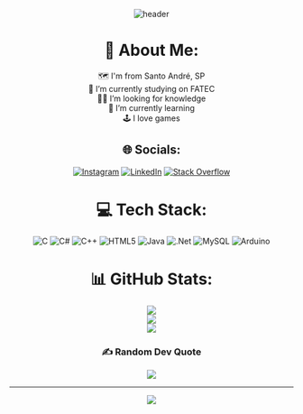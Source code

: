 <div align="center">

![header](https://capsule-render.vercel.app/api?type=waving&color=&color=0:3282b8,100:324752&height=300&section=header&text=capsule%20render&fontSize=90)
  
  # 💫 About Me:
🗺️ I'm from Santo André, SP<br>🏫 I’m currently studying on FATEC<br>👨‍💻 I’m looking for knowledge<br>🌱 I’m currently learning<br>🕹️ I love games


## 🌐 Socials:
[![Instagram](https://img.shields.io/badge/Instagram-%23E4405F.svg?logo=Instagram&logoColor=white)](https://instagram.com/gabriel.hfp) [![LinkedIn](https://img.shields.io/badge/LinkedIn-%230077B5.svg?logo=linkedin&logoColor=white)](https://linkedin.com/in/gabriel-pimentel-12bb83190) [![Stack Overflow](https://img.shields.io/badge/-Stackoverflow-FE7A16?logo=stack-overflow&logoColor=white)](https://stackoverflow.com/users/20707843) 

# 💻 Tech Stack:
![C](https://img.shields.io/badge/c-%2300599C.svg?style=flat&logo=c&logoColor=white) ![C#](https://img.shields.io/badge/c%23-%23239120.svg?style=flat&logo=c-sharp&logoColor=white) ![C++](https://img.shields.io/badge/c++-%2300599C.svg?style=flat&logo=c%2B%2B&logoColor=white) ![HTML5](https://img.shields.io/badge/html5-%23E34F26.svg?style=flat&logo=html5&logoColor=white) ![Java](https://img.shields.io/badge/java-%23ED8B00.svg?style=flat&logo=java&logoColor=white) ![.Net](https://img.shields.io/badge/.NET-5C2D91?style=flat&logo=.net&logoColor=white) ![MySQL](https://img.shields.io/badge/mysql-%2300f.svg?style=flat&logo=mysql&logoColor=white) ![Arduino](https://img.shields.io/badge/-Arduino-00979D?style=flat&logo=Arduino&logoColor=white)
# 📊 GitHub Stats:
![](https://github-readme-stats.vercel.app/api?username=GroundWave96&theme=radical&hide_border=false&include_all_commits=true&count_private=true)<br/>
![](https://github-readme-streak-stats.herokuapp.com/?user=GroundWave96&theme=radical&hide_border=false)<br/>
![](https://github-readme-stats.vercel.app/api/top-langs/?username=GroundWave96&theme=radical&hide_border=false&include_all_commits=true&count_private=true&layout=compact)

### ✍️ Random Dev Quote
![](https://quotes-github-readme.vercel.app/api?type=horizontal&theme=radical)

---
[![](https://visitcount.itsvg.in/api?id=GroundWave96&icon=5&color=12)](https://visitcount.itsvg.in)

<!-- Proudly created with GPRM ( https://gprm.itsvg.in ) -->
</div>
